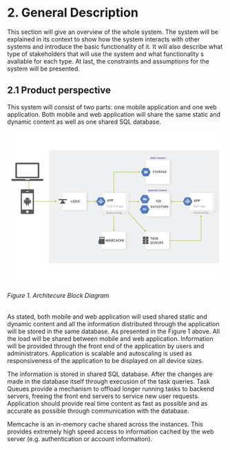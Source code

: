 # 2. General Description

This section will give an overview of the whole system. The system will be explained in its context to show how the system interacts with other systems and introduce the basic functionality of it. It will also describe what type of stakeholders that will use the system and what functionality s avaliable for each type. At last, the constraints and assumptions for the system will be presented.

## 2.1 Product perspective

This system will consist of two parts: one mobile application and one web application. Both mobile and web application will share the same static and dynamic content as well as one shared SQL database. 

[![Architecture Block Diagram](../images/block1.png)](../images/block1.png)
###### Figure 1. Architecure Block Diagram

As stated, both mobile and web application will used shared static and dynamic content and all the information distributed through the application will be stored in the same database. As presented in the Figure 1 above. All the load will be shared between mobile and web application.
Information will be provided through the front end of the application by users and administrators. Application is scalable and autoscaling is used as responsiveness of the application to be displayed on all device sizes. 

The information is stored in shared SQL database. After the changes are made in the database itself through execusion of the task queries.
Task Queues provide a mechanism to offload longer running tasks to backend servers, freeing the front end servers to service new user requests. Application should provide real time content as fast as possible and as accurate as possible through communication with the database.

Memcache is an in-memory cache shared across the instances. This provides extremely high speed access to information cached by the web server (e.g. authentication or account information).

